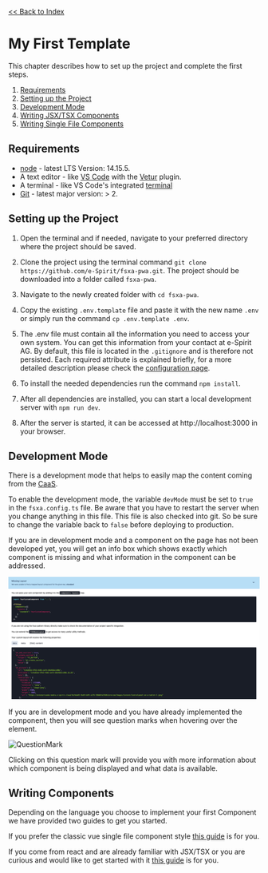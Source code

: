 [<< Back to Index](./index.md)

# My First Template

This chapter describes how to set up the project and complete the first steps.

1. [Requirements](#requirements)
2. [Setting up the Project](#setting-up-the-project)
3. [Development Mode](#development-mode)
4. [Writing JSX/TSX Components](./TSX-Components.md)
5. [Writing Single File Components](./SFC-Components.md)

## Requirements

* [node](https://nodejs.org/en/) - latest LTS Version: 14.15.5.
* A text editor - like [VS Code](https://code.visualstudio.com/) with the [Vetur](https://marketplace.visualstudio.com/items?itemName=octref.vetur) plugin.
* A terminal - like VS Code's integrated [terminal](https://code.visualstudio.com/docs/editor/integrated-terminal)
* [Git](https://git-scm.com/) - latest major version: > 2.

## Setting up the Project

1. Open the terminal and if needed, navigate to your preferred directory where the project should be saved.

2. Clone the project using the terminal command `git clone https://github.com/e-Spirit/fsxa-pwa.git`. The project should be downloaded into a folder called `fsxa-pwa`.

3. Navigate to the newly created folder with `cd fsxa-pwa`.

4. Copy the existing `.env.template` file and paste it with the new name `.env` or simply run the command `cp .env.template .env`.

5. The .env file must contain all the information you need to access your own system. You can get this information from your contact at e-Spirit AG. By default, this file is located in the `.gitignore` and is therefore not persisted. Each required attribute is explained briefly, for a more detailed description please check the [configuration page](../Configuration.md).

6. To install the needed dependencies run the command `npm install`.

7. After all dependencies are installed, you can start a local development server with `npm run dev`.

8. After the server is started, it can be accessed at http://localhost:3000 in your browser.

## Development Mode

There is a development mode that helps to easily map the content coming from the [CaaS](https://docs.e-spirit.com/module/caas/CaaS_FSM_Documentation_EN.html).

To enable the development mode, the variable `devMode` must be set to `true` in the `fsxa.config.ts` file. Be aware that you have to restart the server when you change anything in this file. This file is also checked into git. So be sure to change the variable back to `false` before deploying to production.

If you are in development mode and a component on the page has not been developed yet, you will get an info box which shows exactly which component is missing and what information in the component can be addressed.

![Missing Layout](./../imgs/MissingLayout.png)

If you are in development mode and you have already implemented the component, then you will see question marks when hovering over the element.

![QuestionMark](./../imgs/QuestionMark.png)

Clicking on this question mark will provide you with more information about which component is being displayed and what data is available.

## Writing Components

Depending on the language you choose to implement your first Component we have provided two guides to get you started.

If you prefer the classic vue single file component style [this guide](./SFC-Components.md) is for you.

If you come from react and are already familiar with JSX/TSX or you are curious and would like to get started with it [this guide](./TSX-Components.md) is for you.